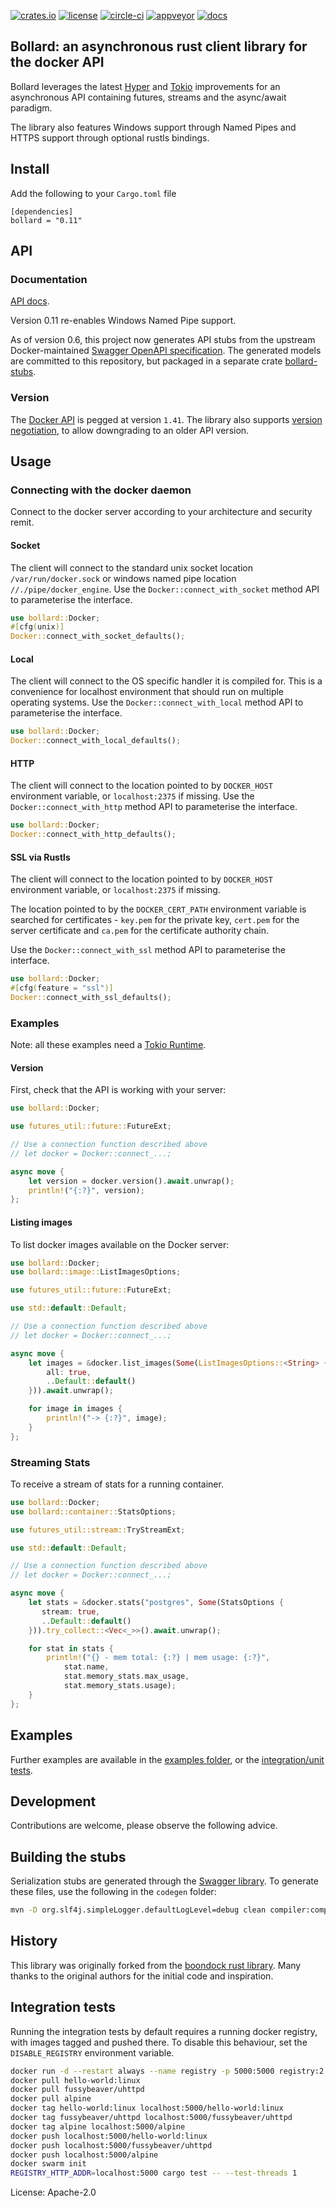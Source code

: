 [![crates.io](https://img.shields.io/crates/v/bollard.svg)](https://crates.io/crates/bollard)
[![license](https://img.shields.io/badge/License-Apache%202.0-blue.svg)](https://opensource.org/licenses/Apache-2.0)
[![circle-ci](https://circleci.com/gh/fussybeaver/bollard/tree/master.svg?style=svg)](https://circleci.com/gh/fussybeaver/bollard/tree/master)
[![appveyor](https://ci.appveyor.com/api/projects/status/n5khebyfae0u1sbv/branch/master?svg=true)](https://ci.appveyor.com/project/fussybeaver/boondock)
[![docs](https://docs.rs/bollard/badge.svg)](https://docs.rs/bollard/)

## Bollard: an asynchronous rust client library for the docker API

Bollard leverages the latest [Hyper](https://github.com/hyperium/hyper) and
[Tokio](https://github.com/tokio-rs/tokio) improvements for an asynchronous API containing
futures, streams and the async/await paradigm.

The library also features Windows support through Named Pipes and HTTPS support through
optional rustls bindings.

## Install

Add the following to your `Cargo.toml` file

```nocompile
[dependencies]
bollard = "0.11"
```

## API
### Documentation

[API docs](https://docs.rs/bollard/).

Version 0.11 re-enables Windows Named Pipe support.

As of version 0.6, this project now generates API stubs from the upstream Docker-maintained
[Swagger OpenAPI specification](https://docs.docker.com/engine/api/v1.41.yaml). The generated
models are committed to this repository, but packaged in a separate crate
[bollard-stubs](https://crates.io/crates/bollard-stubs).

### Version

The [Docker API](https://docs.docker.com/engine/api/v1.41/) is pegged at version `1.41`. The
library also supports [version
negotiation](https://docs.rs/bollard/latest/bollard/struct.Docker.html#method.negotiate_version),
to allow downgrading to an older API version.

## Usage

### Connecting with the docker daemon

Connect to the docker server according to your architecture and security remit.

#### Socket

The client will connect to the standard unix socket location `/var/run/docker.sock` or windows
named pipe location `//./pipe/docker_engine`. Use the `Docker::connect_with_socket` method API
to parameterise the interface.

```rust
use bollard::Docker;
#[cfg(unix)]
Docker::connect_with_socket_defaults();
```

#### Local

The client will connect to the OS specific handler it is compiled for.
This is a convenience for localhost environment that should run on multiple
operating systems.
Use the `Docker::connect_with_local` method API to parameterise the interface.
```rust
use bollard::Docker;
Docker::connect_with_local_defaults();
```

#### HTTP

The client will connect to the location pointed to by `DOCKER_HOST` environment variable, or
`localhost:2375` if missing. Use the
`Docker::connect_with_http` method API to
parameterise the interface.

```rust
use bollard::Docker;
Docker::connect_with_http_defaults();
```

#### SSL via Rustls

The client will connect to the location pointed to by `DOCKER_HOST` environment variable, or
`localhost:2375` if missing.

The location pointed to by the `DOCKER_CERT_PATH` environment variable is searched for
certificates - `key.pem` for the private key, `cert.pem` for the server certificate and
`ca.pem` for the certificate authority chain.

Use the `Docker::connect_with_ssl` method API
to parameterise the interface.

```rust
use bollard::Docker;
#[cfg(feature = "ssl")]
Docker::connect_with_ssl_defaults();
```

### Examples

Note: all these examples need a [Tokio
Runtime](https://tokio.rs/).

#### Version

First, check that the API is working with your server:

```rust
use bollard::Docker;

use futures_util::future::FutureExt;

// Use a connection function described above
// let docker = Docker::connect_...;

async move {
    let version = docker.version().await.unwrap();
    println!("{:?}", version);
};
```

#### Listing images

To list docker images available on the Docker server:

```rust
use bollard::Docker;
use bollard::image::ListImagesOptions;

use futures_util::future::FutureExt;

use std::default::Default;

// Use a connection function described above
// let docker = Docker::connect_...;

async move {
    let images = &docker.list_images(Some(ListImagesOptions::<String> {
        all: true,
        ..Default::default()
    })).await.unwrap();

    for image in images {
        println!("-> {:?}", image);
    }
};
```

### Streaming Stats

To receive a stream of stats for a running container.

```rust
use bollard::Docker;
use bollard::container::StatsOptions;

use futures_util::stream::TryStreamExt;

use std::default::Default;

// Use a connection function described above
// let docker = Docker::connect_...;

async move {
    let stats = &docker.stats("postgres", Some(StatsOptions {
       stream: true,
       ..Default::default()
    })).try_collect::<Vec<_>>().await.unwrap();

    for stat in stats {
        println!("{} - mem total: {:?} | mem usage: {:?}",
            stat.name,
            stat.memory_stats.max_usage,
            stat.memory_stats.usage);
    }
};
```

## Examples

Further examples are available in the [examples
folder](https://github.com/fussybeaver/bollard/tree/master/examples), or the [integration/unit
tests](https://github.com/fussybeaver/bollard/tree/master/tests).

## Development

Contributions are welcome, please observe the following advice.

## Building the stubs

Serialization stubs are generated through the [Swagger
library](https://github.com/swagger-api/swagger-codegen/). To generate these files, use the
following in the `codegen` folder:

```bash
mvn -D org.slf4j.simpleLogger.defaultLogLevel=debug clean compiler:compile generate-resources
```

## History

This library was originally forked from the [boondock rust
library](https://github.com/faradayio/boondock).  Many thanks to the original authors for the
initial code and inspiration.

## Integration tests

Running the integration tests by default requires a running docker registry, with images tagged
and pushed there. To disable this behaviour, set the `DISABLE_REGISTRY` environment variable.

```bash
docker run -d --restart always --name registry -p 5000:5000 registry:2
docker pull hello-world:linux
docker pull fussybeaver/uhttpd
docker pull alpine
docker tag hello-world:linux localhost:5000/hello-world:linux
docker tag fussybeaver/uhttpd localhost:5000/fussybeaver/uhttpd
docker tag alpine localhost:5000/alpine
docker push localhost:5000/hello-world:linux
docker push localhost:5000/fussybeaver/uhttpd
docker push localhost:5000/alpine
docker swarm init
REGISTRY_HTTP_ADDR=localhost:5000 cargo test -- --test-threads 1
```

License: Apache-2.0
